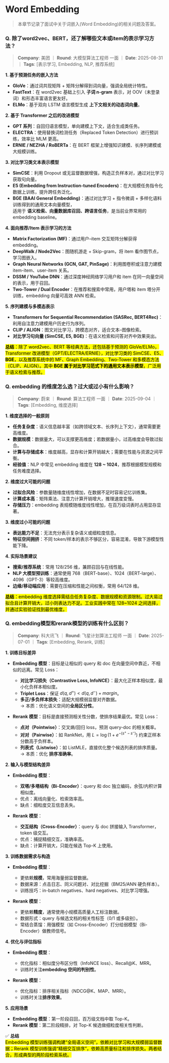 # Word Embedding
> 本章节记录了面试中关于词嵌入(Word Embedding)的相关问题及答案。

### Q. 除了word2vec、BERT，还了解哪些文本或item的表示学习方法？
> **Company**: 美团 ｜ **Round**: 大模型算法工程师 一面 ｜ **Date**: 2025-08-31 ｜ **Tags**: [表示学习, Embedding, NLP, 推荐系统]

**1. 基于预测任务的嵌入方法**  
- **GloVe**：通过词共现矩阵 + 矩阵分解得到词向量，强调全局统计特性。  
- **FastText**：在 word2vec 基础上引入 **子词 n-gram** 表示，对 OOV（未登录词）和形态丰富语言更友好。  
- **ELMo**：基于双向 LSTM 语言模型生成 **上下文相关的动态词向量**。  

**2. 基于 Transformer 之后的改进模型**  
- **GPT 系列**：自回归语言模型，单向建模上下文，适合生成类任务。  
- **ELECTRA**：使用替换词检测任务（Replaced Token Detection）进行预训练，效率比 MLM 更高。  
- **ERNIE / NEZHA / RoBERTa**：在 BERT 框架上增强知识建模、长序列建模或大规模训练。  

**3. 对比学习类文本表示模型**  
- **SimCSE**：利用 Dropout 或无监督数据增强，构造正负样本对，通过对比学习获取句向量。  
- **E5 (Embedding from Instruction-tuned Encoders)**：在大规模任务指令化数据上训练，提升跨任务泛化。  
- **BGE (BAAI General Embedding)**：通过对比学习 + 指令微调 + 多样化语料训练得到的通用文本向量模型，  
  适用于 **语义检索、向量数据库召回、跨语言任务**，是当前业界常用的 embedding baseline。  

**4. 面向推荐/Item 表示学习的方法**  
- **Matrix Factorization (MF)**：通过用户–item 交互矩阵分解获得 embedding。  
- **DeepWalk / Node2Vec**：图随机游走 + Skip-gram，将 item 看作图节点，学习图嵌入。  
- **Graph Neural Networks (GCN, GAT, PinSage)**：利用图卷积或注意力建模 item-item、user-item 关系。  
- **DSSM / YouTube DNN**：通过深度神经网络学习用户和 item 在同一向量空间的表示，用于召回。  
- **Two-Tower / Dual Encoder**：在推荐和搜索中常用，用户塔和 item 塔分开训练，embedding 向量可高效 ANN 检索。  

**5. 序列建模与多模态表示**  
- **Transformers for Sequential Recommendation (SASRec, BERT4Rec)**：利用自注意力建模用户历史行为序列。  
- **CLIP / ALIGN**：图文对比学习，跨模态对齐，适合文本–图像检索。  
- **对比学习句向量 (SimCSE, E5, BGE)**：在语义检索和问答对齐中效果突出。  

<mark>**总结**：除了 word2vec、BERT 等经典方法，还包括基于预测的 GloVe/ELMo，Transformer 改进模型（GPT/ELECTRA/ERNIE），对比学习类的 SimCSE、E5、**BGE**，以及推荐系统中的 MF、Graph Embedding、Two-Tower 和多模态方法（CLIP、ALIGN）。其中 **BGE 属于对比学习范式下的通用文本表示模型**，广泛用于语义检索与推荐。<mark>

### Q. embedding 的维度怎么选？过大或过小有什么影响？
> **Company**: 蔚来 ｜ **Round**: 算法工程师 一面 ｜ **Date**: 2025-09-04 ｜ **Tags**: [Embedding, 维度选择]

**1. 维度选择的一般原则**  
- **任务复杂度**：语义信息越丰富（如跨领域文本、长序列上下文），通常需要更高维度。  
- **数据规模**：数据量大，可以支撑更高维度；若数据量小，过高维度会导致过拟合。  
- **计算与存储成本**：维度越高，显存和计算开销越大；需要在性能与资源之间平衡。  
- **经验值**：NLP 中常见 embedding 维度在 **128 ~ 1024**，推荐根据模型规模和任务难度选择。  

**2. 维度过大可能的问题**  
- **过拟合风险**：参数量随维度线性增加，在数据不足时容易记忆训练集。  
- **计算成本高**：矩阵乘法、注意力计算开销增大，推理速度变慢。  
- **存储压力**：embedding 表规模随维度线性增加，在百万级词表时占用显存显著。  

**3. 维度过小可能的问题**  
- **表达能力不足**：无法充分表示复杂语义或细粒度信息。  
- **特征空间拥挤**：不同 token/样本的表示不够区分，容易混淆，导致下游模型性能下降。  

**4. 实际场景建议**  
- **搜索/推荐系统**：常用 128/256 维，兼顾召回与在线性能。  
- **NLP 大模型预训练**：通常使用 768（BERT-base）、1024（BERT-large）、4096（GPT-3）等较高维度。  
- **边缘/移动端应用**：需要在压缩和性能之间权衡，常用 64/128 维。  

<mark>**总结**：embedding 维度选择需结合任务复杂度、数据规模和资源限制。过大易过拟合且计算开销大，过小则表达力不足。工业实践中常在 128~1024 之间选择，并通过实验验证找到最优维度。</mark>

### Q. embedding模型和rerank模型的训练有什么区别？
> **Company**: 科大讯飞 ｜ **Round**: 飞星计划算法工程师 一面 ｜ **Date**: 2025-07-01 ｜ **Tags**: [Embedding, Rerank, 训练]

**1. 训练目标差异**  
- **Embedding 模型**：目标是让相似的 query 和 doc 在向量空间中靠近，不相似的远离。常见 Loss：  
  - **对比学习损失（Contrastive Loss, InfoNCE）**：最大化正样本相似度，最小化负样本相似度。  
  - **Triplet Loss**：保证 $d(q, d^+)<d(q, d^-)+margin$。  
  - **多正/多负样本损失**：适配大规模弱监督对齐数据。  
  -> 本质：优化语义空间的**全局区分性**。  

- **Rerank 模型**：目标是直接预测相关性分数，使排序结果最优。常见 Loss：  
  - **点对（Pointwise）**：交叉熵/回归 loss，预测 query-doc 的相关概率。  
  - **对对（Pairwise）**：如 RankNet，用 $L = \log(1+e^{-(s^+-s^-)})$ 约束正样本分数高于负样本。  
  - **列表式（Listwise）**：如 ListMLE，直接优化整个候选列表的排序质量。  
  -> 本质：优化 **排序准确率**。  


**2. 输入与模型结构差异**  
- **Embedding 模型**：  
  - **双塔/多塔结构（Bi-Encoder）**：query 和 doc 独立编码，余弦/内积计算相似度。  
  - 优点：离线向量化、检索效率高。  
  - 缺点：细粒度交互信息丢失。  

- **Rerank 模型**：  
  - **交互结构（Cross-Encoder）**：query 与 doc 拼接输入 Transformer，token 级交互。  
  - 优点：捕捉精细交互，准确率高。  
  - 缺点：计算开销大，只能在候选 Top-K 上使用。  


**3. 训练数据需求与构造**  
- **Embedding 模型**：  
  - 更依赖**规模**，常用海量弱监督数据。  
  - 数据来源：点击日志、同义问题对、对比挖掘（BM25/ANN 硬负样本）。  
  - 训练技巧：in-batch negatives、hard negatives、对比学习增强。  

- **Rerank 模型**：  
  - 更依赖**精度**，通常使用小规模高质量人工标注数据。  
  - 数据形式：query 与候选文档的相关性标签（0/1 或多级别）。  
  - 常结合蒸馏：用强模型（如 Cross-Encoder）打分给弱模型（Bi-Encoder）做教师信号。  


**4. 优化与评估指标**  
- **Embedding 模型**：  
  - 优化指标：相似度分布区分性（InfoNCE loss）、Recall@K、MRR。  
  - 训练时关注**embedding 空间的判别性**。  

- **Rerank 模型**：  
  - 优化指标：排序相关指标（NDCG@K、MAP、MRR）。  
  - 训练时关注**排序效果**。  


**5. 应用场景**  
- **Embedding 模型**：第一阶段召回，百万级文档中取 Top-K。  
- **Rerank 模型**：第二阶段精排，对 Top-K 候选做细粒度相关性判断。  

✅ **总结**  
<mark>Embedding 模型训练强调构建“全局语义空间”，依赖对比学习和大规模弱监督数据；Rerank 模型训练强调“精细交互排序”，依赖高质量标注和排序损失。两者结合，形成典型的两阶段检索系统。</mark>
